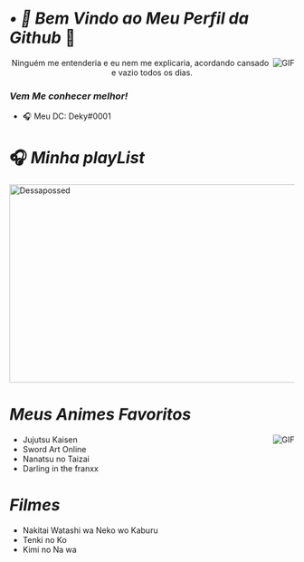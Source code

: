 
#                                                                    *• 🍂 Bem Vindo ao Meu Perfil da Github* 🍃

<img align="right" alt="GIF" src="https://i.redd.it/aym1gqxv0eo71.gif" />
<p align="center"> Ninguém me entenderia e eu nem me explicaria, acordando cansado e vazio todos os dias.

### *Vem Me conhecer melhor!*

- 🎧 Meu DC: Deky#0001

#                                                                    🎧 *Minha playList*

</p>
<a href="https://open.spotify.com/user/314xjtrxlkqo5kz6doztbib23lx4?si=5d4dYg47Q1yk2njBuhs0BQ" target="blank"><img align="center" src=https://i.pinimg.com/originals/46/2e/87/462e8760149728015a5e671e05becc6d.gif alt="Dessapossed" height="350" width="1012" /></a>
</p>     

#                                                                    *Meus Animes Favoritos*

<img align="right" alt="GIF" src="https://cdn.discordapp.com/attachments/825551954662522911/846497114628161546/image0.gif" />

- Jujutsu Kaisen
- Sword Art Online
- Nanatsu no Taizai
- Darling in the franxx
# *Filmes*
- Nakitai Watashi wa Neko wo Kaburu
- Tenki no Ko
- Kimi no Na wa
